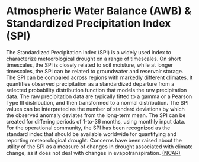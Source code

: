 # Atmospheric Water Balance (AWB) &amp; Standardized Precipitation Index (SPI)

The Standardized Precipitation Index (SPI) is a widely used index to characterize meteorological drought on a range of timescales. On short timescales, the SPI is closely related to soil moisture, while at longer timescales, the SPI can be related to groundwater and reservoir storage. The SPI can be compared across regions with markedly different climates. It quantifies observed precipitation as a standardized departure from a selected probability distribution function that models the raw precipitation data. The raw precipitation data are typically fitted to a gamma or a Pearson Type III distribution, and then transformed to a normal distribution. The SPI values can be interpreted as the number of standard deviations by which the observed anomaly deviates from the long-term mean. The SPI can be created for differing periods of 1-to-36 months, using monthly input data. For the operational community, the SPI has been recognized as the standard index that should be available worldwide for quantifying and reporting meteorological drought. Concerns have been raised about the utility of the SPI as a measure of changes in drought associated with climate change, as it does not deal with changes in evapotranspiration. [(NCAR)](https://climatedataguide.ucar.edu/climate-data/standardized-precipitation-index-spi)

